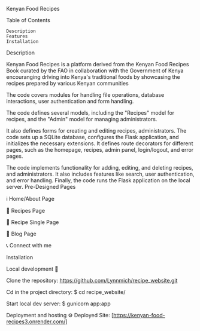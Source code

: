 Kenyan Food Recipes

Table of Contents

    Description
    Features
    Installation

Description

Kenyan Food Recipes is a platform derived from the Kenyan Food Recipes Book curated by the FAO in collaboration with the Government of Kenya encouranging drlving into Kenya's traditional foods by showcasing the recipes prepared by various Kenyan communities
 

The code covers modules for handling file operations, database interactions, user authentication and form handling.

The code defines several models, including the "Recipes" model for recipes, and the "Admin" model for managing administrators.

It also defines forms for creating and editing recipes, administrators. The code sets up a SQLite database, configures the Flask application, and initializes the necessary extensions. It defines route decorators for different pages, such as the homepage, recipes, admin panel, login/logout, and error pages.

The code implements functionality for adding, editing, and deleting recipes, and administrators. It also includes features like search, user authentication, and error handling. Finally, the code runs the Flask application on the local server.
Pre-Designed Pages

ℹ️ Home/About Page

📄 Recipes Page

📝 Recipe Single Page

📄 Blog Page

📞 Connect with me


Installation

Local development 🔧

Clone the repository:   https://github.com/Lynnmich/recipe_website.git


Cd in the project directory:   $ cd recipe_website/


Start local dev server:   $ gunicorn app:app


Deployment and hosting ⚙️
Deployed Site: [https://kenyan-food-recipes3.onrender.com/]
